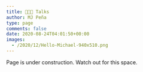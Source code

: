 ```yaml
---
title: 👨🏻‍🏫 Talks
author: MJ Peña
type: page
comments: false
date: 2020-08-24T04:01:50+00:00
images:
  - /2020/12/Hello-Michael-940x510.png
---
```


Page is under construction. Watch out for this space.
